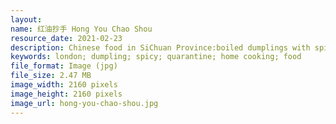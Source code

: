```yaml
---
layout: 
name: 红油抄手 Hong You Chao Shou
resource_date: 2021-02-23
description: Chinese food in SiChuan Province:boiled dumplings with spicy soup(dressing)
keywords: london; dumpling; spicy; quarantine; home cooking; food
file_format: Image (jpg)
file_size: 2.47 MB
image_width: 2160 pixels
image_height: 2160 pixels
image_url: hong-you-chao-shou.jpg
---
```


